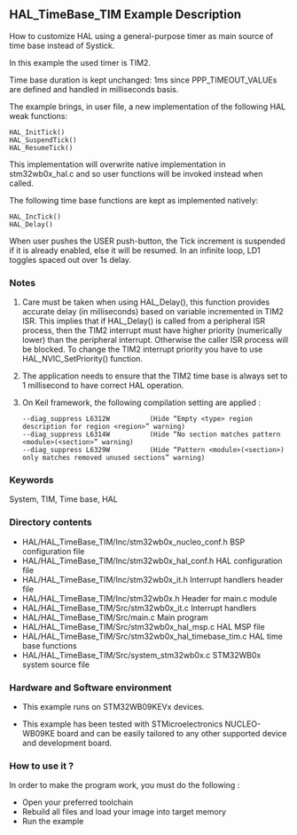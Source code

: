 ## <b>HAL_TimeBase_TIM Example Description</b>

How to customize HAL using a general-purpose timer as main source of time base 
instead of Systick.

In this example the used timer is TIM2.

Time base duration is kept unchanged: 1ms  since PPP_TIMEOUT_VALUEs are defined 
and handled in milliseconds basis.

The example brings, in user file, a new implementation of the following HAL weak functions:

	HAL_InitTick() 
	HAL_SuspendTick()
	HAL_ResumeTick()

This implementation will overwrite native implementation in stm32wb0x_hal.c
and so user functions will be invoked instead when called.

The following time base functions are kept as implemented natively:

	HAL_IncTick()
	HAL_Delay()

When user pushes the USER push-button, the Tick increment is suspended if it is already
enabled, else it will be resumed.
In an infinite loop, LD1 toggles spaced out over 1s delay.

### <b>Notes</b>

 1. Care must be taken when using HAL_Delay(), this function provides accurate delay (in milliseconds)
    based on variable incremented in TIM2 ISR. This implies that if HAL_Delay() is called from
    a peripheral ISR process, then the TIM2 interrupt must have higher priority (numerically lower)
    than the peripheral interrupt. Otherwise the caller ISR process will be blocked.
    To change the TIM2 interrupt priority you have to use HAL_NVIC_SetPriority() function.
      
 2. The application needs to ensure that the TIM2 time base is always set to 1 millisecond
    to have correct HAL operation.

 3. On Keil framework, the following compilation setting are applied :
    
        --diag_suppress L6312W          (Hide “Empty <type> region description for region <region>” warning)
        --diag_suppress L6314W          (Hide “No section matches pattern <module>(<section>” warning)
        --diag_suppress L6329W          (Hide “Pattern <module>(<section>) only matches removed unused sections” warning)

### <b>Keywords</b>

System, TIM, Time base, HAL

### <b>Directory contents</b>

  - HAL/HAL_TimeBase_TIM/Inc/stm32wb0x_nucleo_conf.h     BSP configuration file
  - HAL/HAL_TimeBase_TIM/Inc/stm32wb0x_hal_conf.h          HAL configuration file
  - HAL/HAL_TimeBase_TIM/Inc/stm32wb0x_it.h                Interrupt handlers header file
  - HAL/HAL_TimeBase_TIM/Inc/stm32wb0x.h                   Header for main.c module  
  - HAL/HAL_TimeBase_TIM/Src/stm32wb0x_it.c                Interrupt handlers
  - HAL/HAL_TimeBase_TIM/Src/main.c                              Main program
  - HAL/HAL_TimeBase_TIM/Src/stm32wb0x_hal_msp.c           HAL MSP file
  - HAL/HAL_TimeBase_TIM/Src/stm32wb0x_hal_timebase_tim.c  HAL time base functions
  - HAL/HAL_TimeBase_TIM/Src/system_stm32wb0x.c            STM32WB0x system source file

### <b>Hardware and Software environment</b>

  - This example runs on STM32WB09KEVx devices.

  - This example has been tested with STMicroelectronics NUCLEO-WB09KE board and can be
    easily tailored to any other supported device and development board.

### <b>How to use it ?</b>

In order to make the program work, you must do the following :

 - Open your preferred toolchain
 - Rebuild all files and load your image into target memory
 - Run the example

